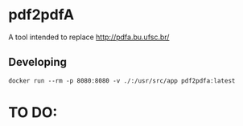 # pdf2pdfA

A tool intended to replace http://pdfa.bu.ufsc.br/

## Developing

```
docker run --rm -p 8080:8080 -v ./:/usr/src/app pdf2pdfa:latest
```

# TO DO:

